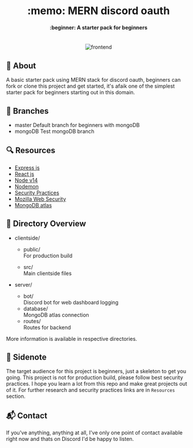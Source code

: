 <div align = "center"><h1> :memo: MERN discord oauth </h1></div>
<div align = "center"><h4> :beginner: A starter pack for beginners<h4></div><br>
<div align = "center"><img src = "https://media.discordapp.net/attachments/794919499723046933/803629128053686332/unknown.png?width=939&height=469" alt ="frontend")/></div>

## :mega: About 

A basic starter pack using MERN stack for discord oauth, beginners can fork or clone this project and get started, it's afaik one of the simplest starter pack for beginners starting out in this domain.

## :mega: Branches
- master
    Default branch for beginners with mongoDB
- mongoDB
    Test mongoDB branch
## :mag: Resources

- [Express js](https://expressjs.com/)
- [React js](https://reactjs.org/)
- [Node v14](https://nodejs.org/en/)
- [Nodemon](https://nodemon.io/)
- [Security Practices](https://expressjs.com/en/advanced/best-practice-security.html)
- [Mozilla Web Security](https://developer.mozilla.org/en-US/docs/Web/Security)
- [MongoDB atlas](https://www.mongodb.com/cloud/atlas)

## :file_folder: Directory Overview
- clientside/
    - public/<br>
        For production build

    - src/<br>
        Main clientside files

- server/
    - bot/<br>
        Discord bot for web dashboard logging
    - database/<br>
        MongoDB atlas connection
    - routes/<br>
        Routes for backend

More information is available in respective directories.

## :page_with_curl: Sidenote

The target audience for this project is beginners, just a skeleton to get you going. This project is not for production build, please follow best security practices. I hope you learn a lot from this repo and make great projects out of it. For further research and security practices links are in ``Resources`` section. 

## :mailbox_with_mail: Contact

If you've anything, anything at all, I've only one point of contact available right now and thats on Discord I'd be happy to listen.